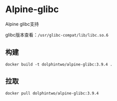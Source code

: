 # Alpine-glibc

Alpine glibc支持

glibc版本查看：`/usr/glibc-compat/lib/libc.so.6`

## 构建

```shell
docker build -t dolphintwo/alpine-glibc:3.9.4 .
```

## 拉取

```shell
docker pull dolphintwo/alpine-glibc:3.9.4
```